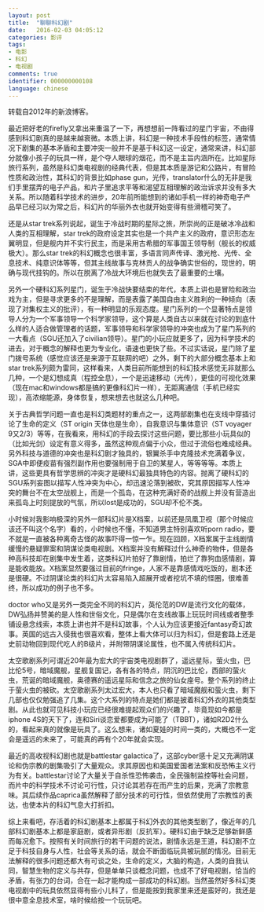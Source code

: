 ```yaml
---
layout: post
title:  "聊聊科幻剧"
date:   2016-02-03 04:05:12 
categories: 影评
tags: 
- 电影
- 科幻
- 电视剧
comments: true
identifier: 000000000108
language: chinese
---
```


转载自2012年的新浪博客。

最近把好老的firefly又拿出来重温了一下，再想想前一阵看过的星门宇宙，不由得感到科幻剧真的是越来越衰微。本质上讲，科幻是一种技术手段性的标签，通常情况下剧集的基本矛盾和主要冲突一般并不是基于科幻这一设定，通常来讲，科幻部分就像小孩子的玩具一样，是个夺人眼球的烟花，而不是主旨内涵所在。比如星际旅行系列，虽然是科幻类电视剧的经典代表，但是其本质是游记和公路片，有冒险性质和政治性，其科幻的背景比如phase gun，光传，translator什么的无非是我们手里摆弄的电子产品，和片子里追求平等和渴望互相理解的政治诉求并没有多大关系。所以随着科学技术的进步，20年前所能想到的诸如手机一样的神奇电子产品早已经习以为常之后，科幻片的华丽外衣也就开始变得有些滑稽可笑了。

还是从star trek系列说起，诞生于冷战时期的星际之旅，所崇尚的正是破冰冷战和人类的互相理解，star trek的政府设定其实也是一个共产主义的政府，意识形态左翼明显，但是舰内并不实行民主，而是采用古希腊的军事国王领导制（舰长的权威极大）。那么star trek的科幻概念也很丰富，多语言同声传译、激光枪、光传、全息技术、纯意识体等等，但其主线故事与克林贡人的战争确实世俗的，现世的，明确与现代挂钩的。所以在脱离了冷战大环境后也就失去了最重要的土壤。

另外一个硬科幻系列星门，诞生于冷战快要结束的年代，本质上讲也是冒险和政治戏为主，但是寻求更多的不是理解，而是表露了美国自由主义胜利的一种倾向（表现了对集权主义的批评），有一种明显的乐观态度。星门系列的一个显著特点是领导人分为一个军事领导一个科学家领导，这个算是人类自古以来就在讨论的到底什么样的人适合做管理者的话题，军事领导和科学家领导的冲突也成为了星门系列的一大看点（SGU还加入了civilian领导）。星门的小玩应就更多了，因为科学技术的进去，对于概念的解释也更为专业化，语速也更快了些。不过实话说，星门除了星门拨号系统（感觉应该还是来源于互联网的吧）之外，剩下的大部分概念基本上和star trek系列颇为雷同，这样看来，人类目前所能想到的科幻技术感觉无非就那么几种，一个是幻想成真（程控全息），一个是迅速移动（光传），更佳的可视化效果（现在mac和windows都是搞的更像科幻片一样），无距离通信（手机已经实现），高浓缩能源，身体恢复，想来想去也就这么几种吧。

关于古典哲学问题一直也是科幻类题材的重点之一，这两部剧集也在支线中穿插讨论了生命的定义（ST origin 天体也是生命），自我意识与集体意识（ST voyager 9又2/3）等等，在我看来，用科幻的手段去探讨这些问题，要比那些小玩具似的（比如光剑）设定有意义得多，虽然这种观点偏于小众，但过于流俗也难成经典。另外科技与道德的冲突也是科幻剧才独具的，银翼杀手中克隆技术充满着争议，SGA中即便疫苗有强烈副作用也要强制用于自卫的某星人，等等等等。本质上讲，这些更具有哲学思辨的冲突才是硬科幻最独具特色的内容。抛离了硬科幻的SGU系列妄图以描写人性冲突为中心，却迅速沦落到被砍，究其原因描写人性冲突的舞台不在太空战舰上，而是一个孤岛，在这种充满好奇的战舰上并没有营造出来孤岛上时刻提放的气氛，所以lost是成功的，SGU却不伦不类。

小时候对我影响极深的另外一部科幻片是X档案，以前还是凤凰卫视（那个时候应该还不叫这个名字）看的，小时候也不懂，不知道男主特别喜欢听porn radio，要不就是一直被各种离奇古怪的故事吓得一惊一乍。现在回顾，X档案属于主线剧情缓慢的悬疑罪案和阴谋论类电视剧。X档案并没有解释过什么神奇的物件，但是各种高科技却在剧集中发生着，这类科幻片拍好了靠剧情，拍烂了靠狗血感情剧，算是能收能放。X档案显然要强过目前的fringe，人家不是靠感情戏吃饭的，剧本还是很硬。不过阴谋论类的科幻片太容易陷入超展开或者挖坑不填的怪圈，很难善终，所以成功的例子也不多。

doctor who又是另外一类完全不同的科幻片，英伦范的DW是流行文化的载体，DW弘扬并赞美的是人性和世俗文化，只是偶尔在支线故事上玩玩时间线或者整季铺设悬念线索，本质上讲也并不是科幻故事，个人认为应该更接近fantasy奇幻故事。英国的远古入侵我也很喜欢看，整体上看大体可以归为科幻，但是套路上还是史前动物回到现代吃人的B级片，并附带阴谋论属性，也不属入传统科幻片。

太空歌剧系列可谓近20年最为宏大的宇宙类电视剧群了，遥远星际，萤火虫，巴比伦5号，暗域魔舰，星舰复国记，各有各的特点，阴沉的巴比伦，西部的萤火虫，荒诞的暗域魔舰，奥德赛的遥远星际和信念之旅的仙女座号。整个系列的终止于萤火虫的被砍。太空歌剧系列太过宏大，本人也只看了暗域魔舰和萤火虫，剩下几部也仅仅勉强追了几集。这个大系列的特点是她们都是披着科幻外衣的其他类型剧。从此也就可见科技小玩应已经很难提起观众们的兴趣了，毕竟现如今都是iphone 4S的天下了，连和Siri谈恋爱都要成为可能了（TBBT），诸如R2D2什么的，看起来真的就像是玩具了。这么想来，诸如夏娃的时间一类的，大概也不一定会是遥远的未来了，可能真的再有个20年就会实现。

最近的高收视科幻剧也就是battlestar galactica了，这部cyber感十足又充满阴谋论和伪宗教的剧集吸引了大量观众。求其原因也和美国爱国者法案和反恐怖主义行为有关。battlestar讨论了大量关于自杀性恐怖袭击，全民强制监控等社会问题，而片中的科学技术不讨论可行性，只讨论其若存在而产生的后果，充满了宗教意味。其后续作品caprica虽然解释了部分技术的可行性，但依然使用了宗教性的表达，也使本片的科幻气息大打折扣。

综上来看吧，存活着的科幻剧基本上都属于科幻外衣的其他类型剧了，像近年的几部科幻剧基本上都是家庭剧，或者异形剧（反抗军）。硬科幻由于缺乏足够新鲜感而每况愈下。按照有关时间旅行的若干问题的说法，剧情永远是王道，科幻剧不立足于科技自身与人性，社会等关系的话，就会不断面临玩具被玩腻的情况。目前无法解释的很多问题还都大有可谈之处，生命的定义，大脑的构造，人类的自我认同，智慧生物的定义与共存，但是单单只谈概念问题，也成不了好电视剧，恰当的矛盾，有张力的台词，合在一起才能构成一部成功的科幻剧。当然虽然好多科幻类电视剧中的玩具依然显得有些小儿科了，但是能按到我家里来还是蛮好的，我还是很中意全息技术室，啥时候给按一个玩玩吧。
